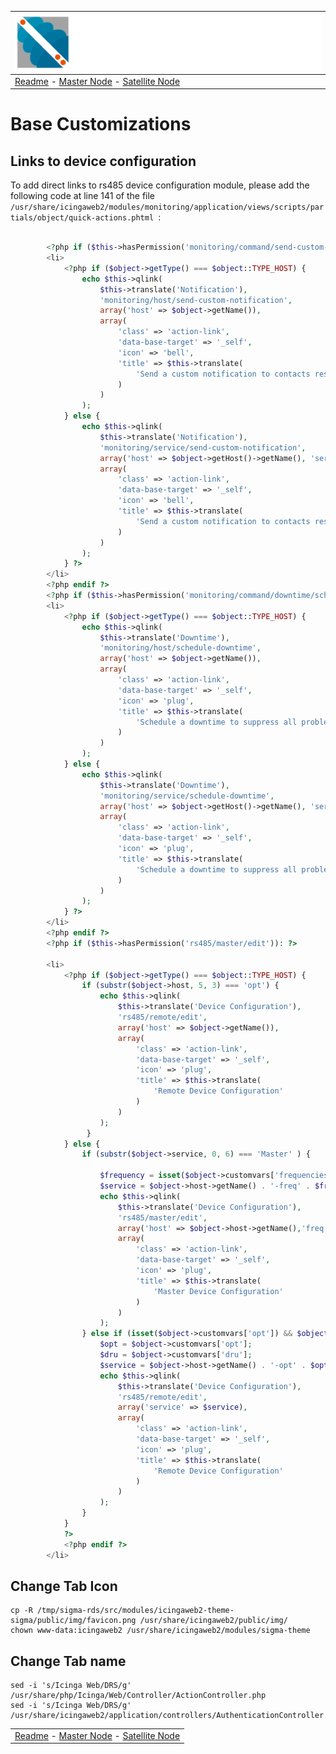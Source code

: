 | ![Sigma Telecom](/docs/logo-sigma.svg)                                                                                 |
| ---------------------------------------------------------------------------------------------------------------------- |
| [Readme](/readme.md) - [Master Node](/docs/setup_master_debian.md) - [Satellite Node](/docs/setup_satellite_debian.md) |

# Base Customizations

## Links to device configuration

To add direct links to rs485 device configuration module, please add the following code at line 141 of the file `/usr/share/icingaweb2/modules/monitoring/application/views/scripts/partials/object/quick-actions.phtml `:

```php

        <?php if ($this->hasPermission('monitoring/command/send-custom-notification')): ?>
        <li>
            <?php if ($object->getType() === $object::TYPE_HOST) {
                echo $this->qlink(
                    $this->translate('Notification'),
                    'monitoring/host/send-custom-notification',
                    array('host' => $object->getName()),
                    array(
                        'class' => 'action-link',
                        'data-base-target' => '_self',
                        'icon' => 'bell',
                        'title' => $this->translate(
                            'Send a custom notification to contacts responsible for this host'
                        )
                    )
                );
            } else {
                echo $this->qlink(
                    $this->translate('Notification'),
                    'monitoring/service/send-custom-notification',
                    array('host' => $object->getHost()->getName(), 'service' => $object->getName()),
                    array(
                        'class' => 'action-link',
                        'data-base-target' => '_self',
                        'icon' => 'bell',
                        'title' => $this->translate(
                            'Send a custom notification to contacts responsible for this service'
                        )
                    )
                );
            } ?>
        </li>
        <?php endif ?>
        <?php if ($this->hasPermission('monitoring/command/downtime/schedule')): ?>
        <li>
            <?php if ($object->getType() === $object::TYPE_HOST) {
                echo $this->qlink(
                    $this->translate('Downtime'),
                    'monitoring/host/schedule-downtime',
                    array('host' => $object->getName()),
                    array(
                        'class' => 'action-link',
                        'data-base-target' => '_self',
                        'icon' => 'plug',
                        'title' => $this->translate(
                            'Schedule a downtime to suppress all problem notifications within a specific period of time'
                        )
                    )
                );
            } else {
                echo $this->qlink(
                    $this->translate('Downtime'),
                    'monitoring/service/schedule-downtime',
                    array('host' => $object->getHost()->getName(), 'service' => $object->getName()),
                    array(
                        'class' => 'action-link',
                        'data-base-target' => '_self',
                        'icon' => 'plug',
                        'title' => $this->translate(
                            'Schedule a downtime to suppress all problem notifications within a specific period of time'
                        )
                    )
                );
            } ?>
        </li>
        <?php endif ?>
        <?php if ($this->hasPermission('rs485/master/edit')): ?>

        <li>
            <?php if ($object->getType() === $object::TYPE_HOST) {
                if (substr($object->host, 5, 3) === 'opt') {
                    echo $this->qlink(
                        $this->translate('Device Configuration'),
                        'rs485/remote/edit',
                        array('host' => $object->getName()),
                        array(
                            'class' => 'action-link',
                            'data-base-target' => '_self',
                            'icon' => 'plug',
                            'title' => $this->translate(
                                'Remote Device Configuration'
                            )
                        )
                    );
                 }
            } else {
                if (substr($object->service, 0, 6) === 'Master' ) {
                    
                    $frequency = isset($object->customvars['frequencies']) ? $object->customvars['frequencies'] :" " ;
                    $service = $object->host->getName() . '-freq' . $frequency;
                    echo $this->qlink(
                        $this->translate('Device Configuration'),
                        'rs485/master/edit',
                        array('host' => $object->host->getName(),'freq'=> $frequency),
                        array(
                            'class' => 'action-link',
                            'data-base-target' => '_self',
                            'icon' => 'plug',
                            'title' => $this->translate(
                                'Master Device Configuration'
                            )
                        )
                    );
                } else if (isset($object->customvars['opt']) && $object->customvars['dru']) {
                    $opt = $object->customvars['opt'];
                    $dru = $object->customvars['dru'];
                    $service = $object->host->getName() . '-opt' . $opt . '-dru' . $dru;
                    echo $this->qlink(
                        $this->translate('Device Configuration'),
                        'rs485/remote/edit',
                        array('service' => $service),
                        array(
                            'class' => 'action-link',
                            'data-base-target' => '_self',
                            'icon' => 'plug',
                            'title' => $this->translate(
                                'Remote Device Configuration'
                            )
                        )
                    );
                }
            }
            ?>
            <?php endif ?>
        </li>

```

## Change Tab Icon 
```
cp -R /tmp/sigma-rds/src/modules/icingaweb2-theme-sigma/public/img/favicon.png /usr/share/icingaweb2/public/img/
chown www-data:icingaweb2 /usr/share/icingaweb2/modules/sigma-theme
```

## Change Tab name
```
sed -i 's/Icinga Web/DRS/g' /usr/share/php/Icinga/Web/Controller/ActionController.php
sed -i 's/Icinga Web/DRS/g' /usr/share/icingaweb2/application/controllers/AuthenticationController.php

```

|                                                                                                                        |
| ---------------------------------------------------------------------------------------------------------------------- |
| [Readme](/readme.md) - [Master Node](/docs/setup_master_debian.md) - [Satellite Node](/docs/setup_satellite_debian.md) |
